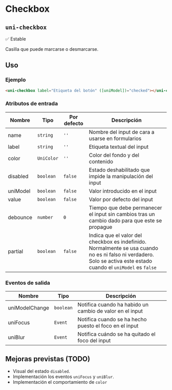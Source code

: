 Checkbox
===================
`uni-checkbox`
---
:white_check_mark: Estable

Casilla que puede marcarse o desmarcarse.

## Uso

### Ejemplo

```html
<uni-checkbox label="Etiqueta del botón" ([uniModel])="checked"></uni-checkbox>
```

### Atributos de entrada

| Nombre      | Tipo        | Por defecto | Descripción 
| ----------- | ----------- | ----------- | -----------
| name        | `string`    | `''`        | Nombre del input de cara a usarse en formularios
| label       | `string`    | `''`        | Etiqueta textual del input
| color       | `UniColor`  | `''`        | Color del fondo y del contenido
| disabled    | `boolean`   | `false`     | Estado deshabilitado que impide la manipulación del input
| uniModel    | `boolean`   | `false`     | Valor introducido en el input
| value       | `boolean`   | `false`     | Valor por defecto del input
| debounce    | `number`    | `0`         | Tiempo que debe permanecer el input sin cambios tras un cambio dado para que este se propague
| partial     | `boolean`   | `false`     | Indica que el valor del checkbox es indefinido. Normalmente se usa cuando no es ni falso ni verdadero. Solo se activa este estado cuando el `uniModel` es `false`

### Eventos de salida

| Nombre          | Tipo      | Descripción
| --------------- | --------- | -----------
| uniModelChange  | `boolean` | Notifica cuando ha habido un cambio de valor en el input
| uniFocus        | `Event`   | Notifica cuando se ha hecho puesto el foco en el input
| uniBlur         | `Event`   | Notifica cuándo se ha quitado el foco del input

## Mejoras previstas (TODO)

- Visual del estado `disabled`.
- Implementación los eventos `uniFocus` y `uniBlur`.
- Implementación el comportamiento de `color`
